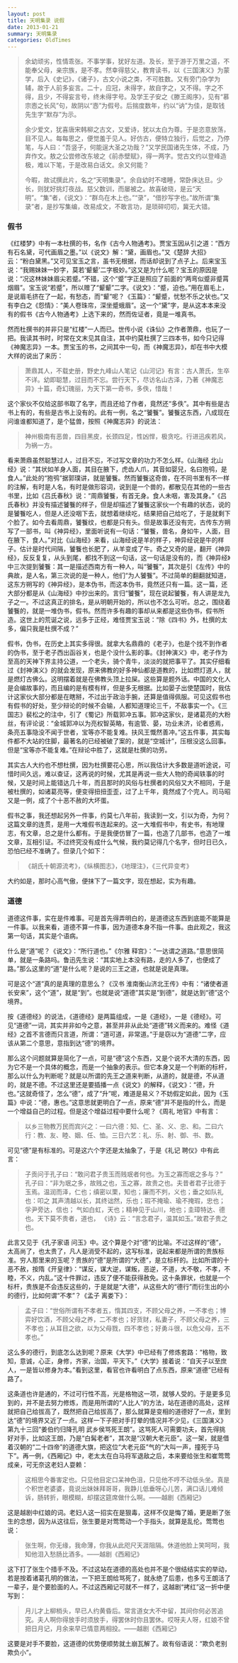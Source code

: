 ```yaml
---
layout: post
title: 天明集录 说假
date: 2013-01-21
summary: 天明集录
categories: OldTimes
---
```


>余幼顽劣，性情乖张。不事学事，犹好左道。及长，至于游于万里之遥，不能奉父母，亲宗族，是不孝。然幸得慈父，教育读书，以《三国演义》为蒙学，后入《史记》，《诸子》，古文小说之类，不可胜数。又有旁门杂学为辅，故于人前多妄言。二十，应冠，未得字，故自字之，又不得。字之不得，且少，不得妄言号，终未得字号。及学王子安之《滕王阁序》，见有“慕宗悫之长风”句，故阴以“悫”为假号。后揣度数年，约以“讷”为佳，是取钱先生字“默存”为示。
>
>余少爱文，犹喜唐宋韩柳之古文，又爱诗，犹以太白为尊。于是恣意放荡，目不见人。每每思之，便觉羞于见人。好仿古，便特立独行，后觉之，乃停笔，与人曰：“吾竖子，何能逞大圣之功哉？”又学民国诸先生体，不成，乃弃作文。敖之公尝修改东坡之《前赤壁赋》，得一两字。觉古文约以登峰造极，难以下笔，于是改易白话文。余又何能？
>
>今暇，故试撰此片，名之“天明集录”。余自幼时不嗜睡，常卧床达旦。少长，则犹好挑灯夜战。慈父数训，而屡被之。故喜破晓，是云“天明”。“集”者，《说文》：“群鸟在木上也。”“录”，“借抄写字也。”故所谓“集录”者，是抄写集编，改易成文，不敢言功，是琐碎叨叨，冀无大错。

### 假书

《红楼梦》中有一本杜撰的书，名作《古今人物通考》。贾宝玉因从引之道：“西方有石名黛，可代画眉之墨。”以《说文》解：“黛，画眉也。”又《楚辞 大招》云：“粉白黛黑。”又可见宝玉之言，虽书无根据，而话却说到了点子上。后来宝玉说：“我赐妹妹一妙字，莫若‘颦颦’二字极妙。”这又是为什么呢？宝玉的原因是说：“况这林妹妹眉尖若蹙。”不错，这个“蹙”字正是照应了前面的“两弯似蹙非蹙罥烟眉”。宝玉说“若蹙”，所以赠了“颦颦”二字。《说文》：“蹙，迫也。”用在眉毛上，是说眉毛挤在了一起，有愁态，而“颦”呢？《玉篇》：“颦蹙，忧愁不乐之状也。”又有李白之《怨情》：“美人卷珠帘，深坐蹙蛾眉”。这一个“黛”字，是从这本本来没有的假书《古今人物通考》上选下来的，然而佐证者，竟是一堆真书。

然而杜撰书的并非只是“红楼”一人而已。世传小说《诛仙》之作者萧鼎，也玩了一把。我读其书时，时常在文末见其自注，其中约莫杜撰了三四本书，如今只记得《神魔志异》一本。贾宝玉的书，之间其中一句，而《神魔志异》，却在书中大模大样的说出了来历：

>萧鼎其人，不载史册，野史九峰山人笔记《山河记》有言：古人萧氏，生卒不详。幼即聪慧，过目而不忘。尝行天下，尽访名山古泽，乃著《神魔志异》十篇，奇幻瑰丽，为天下第一奇书，多佚，惜哉！

这个家伙不仅给这部书取了名字，而且还给了作者，竟然还“多佚”。其中有些是古书上有的，有些是古书上没有的。此有一例，名之“饕餮”。饕餮这东西，八成现在问谁谁都知道了，是个猛兽，按照《神魔志异》的说法：

>神州极南有恶兽，四目黑皮，长颈四足，性凶悍，极贪吃。行进迅疾若风，为祸一方。

看来萧鼎虽然聪慧过人，过目不忘，不过写文章的功力不怎么样。《山海经 北山经》说：“其状如羊身人面，其目在腋下，虎齿人爪，其音如婴兒，名曰狍鸮，是食人。”此处的“狍鸮”据郭璞讲，就是饕餮。然而饕餮这奇兽，在不同书里有不一样的注解，有时是人名，有时是做形容词，说到是一个兽的，都散见在其他的一些古书里，比如《吕氏春秋》说：“周鼎饕餮，有首无身。食人未咽，害及其身。”《吕氏春秋》并没有描述饕餮的样子，但是却描述了饕餮这家伙一个有趣的状态，说的是饕餮吃人，但是人还没咽下去，就想着继续吃，结果把自己给吃了，于是就剩下个脸了。如今去看周鼎，饕餮纹，也都是只有头。但是故事还没有完，古传东方朔写了一部书，叫《神异经》，里面听说有一句话：“饕餮，兽名，身如牛，人面，目在腋下，食人。”对比《山海经》来看，山海经说是羊的样子，神异经说是牛的样子。估计是时代间隔，饕餮也长肥了，从羊变成了牛。奇之又奇的是，翻开《神异经》，反反复复，从头到尾，都找不到这一句话，这一句话是没有的，而《神异经》中三次提到饕餮：其一是描述西南方有一种人，叫“饕餮”，其次是引《左传》中的典故，是人名，第三次说的是一种人，他们“为人饕餮”。不过简单的翻翻就知道，这东方朔写的《神异经》，是本伪书，而这本伪书，竟然还只有一篇。这一篇，还大部分都是从《山海经》中抄出来的。言归“饕餮”，现在说起饕餮，有人讲是龙九子之一。不过这真正的排名，是从明朝开始的，所以也不怎么可听。总之，围绕着饕餮的，就是一堆伪书，假书。然而许多有趣的事却从来都是这些伪书，假书所造。这世上的荒诞之说，远多于正经，难怪贾宝玉说：“除《四书》外，杜撰的太多，偏只我是杜撰不成？”

假书，伪书，在历史上其实多得很。就拿大名鼎鼎的《老子》，也是个找不到作者的伪书，至于老子西出函谷关，也是个没什么影的事。《封神演义》中，老子作为至高的天神下界主持公道，一个老头，骑个青牛，淡淡的就把事平了。其实仔细看过《封神演义》的就会发现，原来佛教的好多神仙都是道教的，比如燃灯道人，就是燃灯古佛么。这明摆着就是在佛教头顶上拉屎。这些算是题外话。中国的文化人是会编故事的，而且编的是有模有样，但是多无根据。比如晏子出使楚国时，我估计这家伙大部分都是在瞎掰，不过出于政治手腕，还算是值得佩服。可见这假书也有假书的好处，至少辩论的时候不会输，人都知道理论三千，不敌事实一个。《三国志》裴松之的注中，引了《蜀记》所载郭冲五事。郭冲这家伙，是诸葛亮的大粉丝，有评论说：“金城郭冲以为亮权智英略，有逾管、晏，功业未济，论者惑焉，条亮五事隐没不闻于世者，宝等亦不能复难。扶风王慨然善冲。”这五件事，其实每件都不大站的住脚，最著名的已经被破了案的，就是“空城计”，压根没这么回事。但是“宝等亦不能复难。”在辩论中胜了，这就是杜撰的功劳。

其实古人大约也不想杜撰，因为杜撰要花心思，所以我估计大多数是道听途说，可惜时间久远，难以查证，这再说的时候，尤其是再说一些大人物的奇闻轶事的时候，又是时间上能错达几十年，而且那时的风俗与杜撰者的风俗又大不相同，于是被杜撰的，如诸葛亮等，便变得扭扭歪歪，过了上千年，竟然成了个完人。司马昭又是一例，成了个十恶不赦的大坏蛋。

假书之事，我还想起另外一件事，约莫七八年前，我读到一文，引以为奇，为何？这篇文章的连贯，是用一大堆假书连起来的。这一大堆假书中，有史书，有地理志，有文章，总之是什么都有。于是我便仿冒了一篇，也造了几部书，也造了一堆文章，互相引证。不过终究没有成什么气候，我约莫记得几个名字，但时日已久，恐怕已经不准确了。但录几个如下：

>《胡氏十朝源流考》，《纵横图志》，《地理注》，《三代异变考》

大约如是，那时心高气傲，便抹下了一篇文字，现在想起，实为有趣。

### 道德

道德这件事，实在是件难事。可是首先得弄明白的，是道德这东西到底能不能算是一件事。以我来看，道德不算一件事，因为道德本身不指一件事。由此观之，我这第一句话，其实是个语病。

什么是“道”呢？《说文》：“所行道也。”《尔雅 释宫》：“一达谓之道路。”意思很简单，就是一条路吗。鲁迅先生说：“其实地上本没有路，走的人多了，也便成了路。”那么这里的“道”是什么呢？是说的三王之道，也就是说是真理。

可是这个“道”真的是真理的意思么？《汉书 淮南衡山济北王传》中有：“诸使者道长安来”，这个“道”，就是“到”。也就是说“道德”其实是“到德”，就是达到“德”这个境界。

按《道德经》的说法，《道德经》是两篇组成，一是《道经》，一是《德经》。可见“道德”一词，其实并非如今之意，甚至并非从此处“道德”转义而来的。难怪《道经》之首不言德而只言道，所谓：“道可道，非常道。”于是窃以为“道德”二字，应该从第二个意思，意指到达“德”的境界。

那么这个问题就算是简化了一点，可是“德”这个东西，又是个说不大清的东西，因为它不是一个具体的概念，而是一个抽象的表示。但它本身又是一个判断的标杆，那么以什么为判断呢？就是以所谓的先王之道来判断，从道的，就是德，不从道的，就是不德。不过这里还是要插播一点《说文》的解释，《说文》：“德，升也。”这就奇怪了，怎么“德”，成了“升”呢，难道是易义？不妨假定如此，因为《玉篇》中说：“德，惠也。”这意思就更明白了一点，原来“德”并不是指的什么，而是一个增益自己的过程。但是这个增益过程中要什么呢？《周礼 地官》中有言：

>以乡三物教万民而宾兴之：一曰六德：知、仁、圣、义、忠、和。二曰六行：教、友、睦、姻、任、恤。三日六艺：礼、乐、射、御、书、数。

可见“德”是有标准的。可是这六个字还是太抽象了，于是《礼记 聘仪》中有此言：

>子贡问于孔子曰：“敢问君子贵玉而贱珉者何也。为玉之寡而珉之多与？” 孔子曰：“非为珉之多，故贱之也，玉之寡，故贵之也。夫昔者君子比德于玉焉。温润而泽，仁也；缜密以栗，知也；廉而不刿，义也；垂之如队礼也：叩之 其声清越以长，其终诎然，乐也；瑕不掩瑜、瑜不掩瑕，忠也；孚尹旁达，信也； 气如白虹，天也；精神见于山川，地也；圭璋特达、德也。天下莫不贵者，道也， 《诗》云：“言念君子，温其如玉。”故君子贵之也。

此言又见于《孔子家语 问玉》中。这个算是个对“德”的比喻。不过这样的“德”，太高尚了，也太贵了，凡人是消受不起的，这写标准，说起来都是所谓的贵族标准。穷人那里来的玉呢？贵族的“德”是所谓的“大德”，是立标杆的。比如所谓的十恶不赦，按隋《开皇律》：“谋反，谋大逆，谋叛，恶逆，不道，大不敬，不孝，不睦，不义，内乱。”这十件罪过，违反了便不能获得赦免。这十条罪状，也就是一个标杆，贵族是不会违反这些的，于是就是“大德”，从这些大的“德行”而衍生出的小的德行，比如何谓“不孝”？《孟子 离娄下》：

>孟子曰：“世俗所谓有不孝者五，惰其四支，不顾父母之养，一不孝也；博弈好饮酒，不顾父母之养，二不孝也；好货财，私妻子，不顾父母之养，三不孝也；从耳目之欲，以为父母戮，四不孝也；好勇斗很，以危父母，五不孝也。”

这么多的德行，到底怎么达到呢？原来《大学》中已经有了修炼套路：“格物，致知，意诚，心正，身修，齐家，治国，平天下。”《大学》接着说：“自天子以至庶人，一是皆以修身为本。”看到这里，看官也许看明白了点东西，原来“道德”已经有路了。

这条道也许是通的，不过可行性不高，光是格物这一项，就够人受的。于是更多见到的，并不是去努力修炼，而是用所谓的“人比人”的方法，站在道德的高处，这样就把自己给拔高了，既然把自己给拔高了，那么就算是变相的道德好了一点，里到达“德”的境界又近了一点。这样一下子把对手打晕的情况并不少见，《三国演义》第九十三回“姜伯约归降孔明 武乡侯骂死王朗”。这骂死人可需要功夫，首先得挑好对手，比如这王朗，乃是“白髯老者”，其次是“汉朝大老元臣”。这一架，就是借着汉朝的“二十四帝”的道德大旗，把这位“大老元臣”气的“大叫一声，撞死于马下”。再一例，《西厢记》中，老太太在白马将军退敌之后，本来要给张生和崔莺莺成亲，可无奈这老妇人耍赖：

>这相思今番害定也。只见他目定口呆神色沮，只见他不哼不动低头坐。真是个积世老婆婆，竟说出妹妹拜哥哥，我静儿低垂呀心儿苦，满口话儿难倾诉，肠转折，眼模糊，却摆这筵席做什么啊。——越剧《西厢记》

这是越剧中红娘的词。老妇人这一招实在是狠毒，这样不仅是悔了婚，更是断了张生的念想，因为从这往后，张生要是对莺莺动一个手指头，就算是乱伦。莺莺也说：

>张生啊，你无缘，我命薄，你我从此咫尺天涯阻隔。休道他脸上笑呵呵，我知他泪入愁肠比酒多。——越剧《西厢记》

这下打了张生个措手不及。不过这站在道德的高处也并不是个很结结实实的举动，若是按着诸葛孔明的做法，一下把王朗给骂死了，就永绝了后患，也多亏王朗活了一辈子，是个要脸面的人。不过这西厢记可就不一样了，这越剧“拷红”这一折中便写到：

>月儿才上柳梢头，早已人约黄昏后。常言道女大不中留，其间你何必苦追究。夫人啊你得放手时须放手，得罢休时你且罢休。哎呀夫人呀，红娘不曾把日月记，月余来早已情意两相投。——越剧《西厢记》

这要是对手不要脸，这道德的优势便顺势就土崩瓦解了。故有俗语说：“欺负老别欺负小”。

